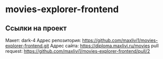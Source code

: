 # movies-explorer-frontend

## Ссылки на проект

Макет: dark-4
Адрес репозитория: https://github.com/maxlivi1/movies-explorer-frontend.git
Адрес сайта: https://diploma.maxlivi.ru/movies
pull request: https://github.com/maxlivi1/movies-explorer-frontend/pull/2
